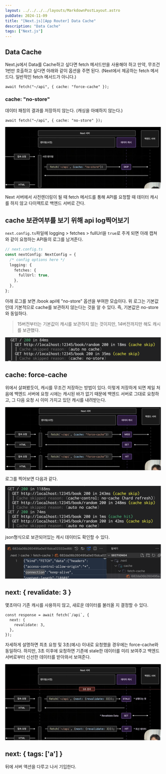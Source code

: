 ```yaml
---
layout: ../../../../layouts/MarkdownPostLayout.astro
pubDate: 2024-11-09
title: "[Next.js][App Router] Data Cache"
description: "Data Cache"
tags: ["Next.js"]
---
```


## Data Cache

Next.js에서 Data를 Cache하고 싶다면 fetch 메서드만을 사용해야 하고 만약, 무조건 1번만 호출하고 싶다면 아래와 같이 옵션을 주면 된다. (Next에서 제공하는 fetch 메서드다. 일반적인 fetch 메서드가 아니다.)

```tsx
await fetch("~/api", { cache: "force-cache" });
```

### cache: "no-store"

데이터 패칭의 결과를 저장하지 않는다. (캐싱을 아예하지 않는다.)

```tsx
await fetch("~/api", { cache: "no-store" });
```

![image-20241109173437474](../images/image-20241109173437474.png)

Next 서버에서 사전렌더링이 될 때 fetch 메서드를 통해 API를 요청할 때 데이터 캐시를 하지 않고 다이렉트로 백엔드 서버로 간다.

## cache 보관여부를 보기 위해 api log찍어보기

`next.config.ts`파일에 logging > fetches > fullUrl을 `true`로 주게 되면 아래 캡쳐와 같이 요청하는 API들의 로그를 남겨준다.

```ts
// next.config.ts
const nextConfig: NextConfig = {
  /* config options here */
  logging: {
    fetches: {
      fullUrl: true,
    },
  },
};
```

아래 로그를 보면 /book api에 "no-store" 옵션을 부여한 모습이다. 위 로그는 기본값인데 기본적으로 cache를 보관하지 않는다는 것을 알 수 있다. 즉, 기본값은 no-store와 동일하다.

> 15버전부터는 기본값이 캐시를 보관하지 않는 것이지만, 14버전까지만 해도 캐시를 보관했다.

![image-20241109185727988](../images/image-20241109185727988.png)

## cache: force-cache

위에서 살펴봤듯이, 캐시를 무조건 저장하는 방법이 있다. 이렇게 저장하게 되면 제일 처음에 백엔드 서버에 요청 시에는 캐시된 바가 없기 때문에 백엔드 서버로 그대로 요청하고, 그 다음 요청 시 이미 가지고 있던 캐시를 내려받는다.

![image-20241109190636500](../images/image-20241109190636500.png)

로그를 찍어보면 다음과 같다.

![image-20241109190811318](../images/image-20241109190811318.png)

json형식으로 보관되어있는 캐시 데이터도 확인할 수 있다.

![image-20241109190905374](../images/image-20241109190905374.png)

## next: { revalidate: 3 }

몇초마다 기존 캐시를 사용하지 않고, 새로운 데이터를 불러올 지 결정할 수 있다.

```tsx
const response = await fetch(`/api`, {
  next: {
    revalidate: 3,
  },
});
```

자세하게 설명하면 최초 요청 및 3초(예시) 이내로 요청했을 경우에는 force-cache와 동일하다. 하지만, 3초 이후에 요청하면 기존에 stale한 데이터를 미리 보여주고 백엔드서버로부터 신선한 데이터를 받아와서 보여준다.

![image-20241109191302926](../images/image-20241109191302926.png)

## next: { tags: ['a'] }

뒤에 서버 액션을 다루고 나서 기입한다.
